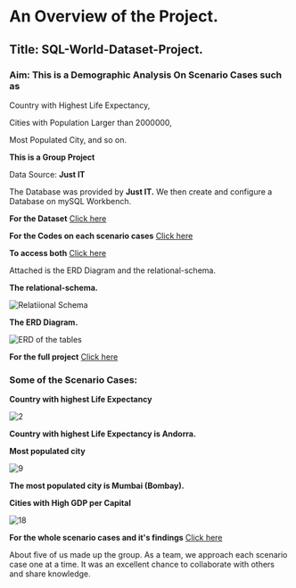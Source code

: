 # An Overview of the Project.

## Title: SQL-World-Dataset-Project.

### Aim: This is a Demographic Analysis On Scenario Cases such as 

Country with Highest Life Expectancy, 

Cities with Population Larger than 2000000, 

Most Populated City, and so on.

**This is a Group Project**

Data Source: **Just IT**

The Database was provided by **Just IT.** We then create and configure a Database on mySQL Workbench.

**For the Dataset** [Click here](https://github.com/Chibuike-Ile/SQL-World-Dataset-Project/blob/main/SQL%20world%20dataset/World%20Dataset.sql)


**For the Codes on each scenario cases** [Click here](https://github.com/Chibuike-Ile/SQL-World-Dataset-Project/blob/main/SQL%20world%20dataset/Scenario%20case.sql)


**To access both** [Click here]()


Attached is the ERD Diagram and the relational-schema.

**The relational-schema.**

![Relatiional  Schema](https://github.com/user-attachments/assets/7fe86497-548d-426c-b481-5a4eded1076e)



**The ERD Diagram.**

![ERD of the tables](https://github.com/user-attachments/assets/ba8d4b5d-65d9-410c-a7b7-2311d140126b)



**For the full project** [Click here]()


### Some of the Scenario Cases:

 **Country with highest Life Expectancy**

![2](https://github.com/user-attachments/assets/229dcb6e-ea28-49a9-b569-176986dc00f4)

**Country with highest Life Expectancy is Andorra.**


 **Most populated city**
 
 ![9](https://github.com/user-attachments/assets/e60cdcdc-65aa-4096-bd98-b04fc0ac6252)

 **The most populated city is Mumbai (Bombay).**


**Cities with High GDP per Capital**

![18](https://github.com/user-attachments/assets/b23cf5df-314d-4cd9-b095-ec16cd437f93)



**For the whole scenario cases and it's findings** [Click here](https://github.com/Chibuike-Ile/SQL-World-Dataset-Project/blob/main/The%20whole%20scenario%20cases.pdf)



About five of us made up the group.  As a team, we approach each scenario case one at a time.  It was an excellent chance to collaborate with others and share knowledge.
                                                                  







